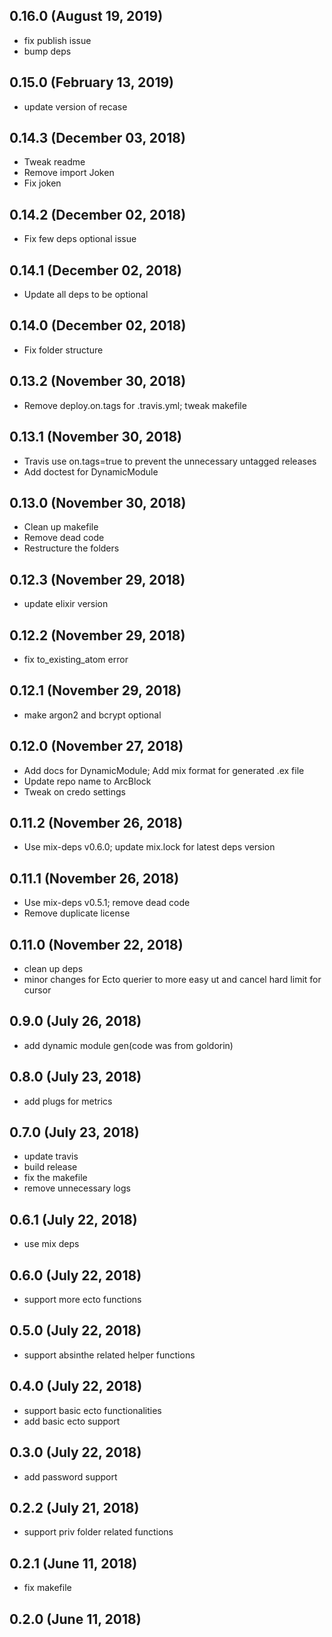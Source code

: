 ## 0.16.0 (August 19, 2019)
  - fix publish issue
  - bump deps

## 0.15.0 (February 13, 2019)
  - update version of recase

## 0.14.3 (December 03, 2018)
  - Tweak readme
  - Remove import Joken
  - Fix joken

## 0.14.2 (December 02, 2018)
  - Fix few deps optional issue

## 0.14.1 (December 02, 2018)
  - Update all deps to be optional

## 0.14.0 (December 02, 2018)
  - Fix folder structure

## 0.13.2 (November 30, 2018)
  - Remove deploy.on.tags for .travis.yml; tweak makefile

## 0.13.1 (November 30, 2018)
  - Travis use on.tags=true to prevent the unnecessary untagged releases
  - Add doctest for DynamicModule

## 0.13.0 (November 30, 2018)
  - Clean up makefile
  - Remove dead code
  - Restructure the folders

## 0.12.3 (November 29, 2018)
  - update elixir version

## 0.12.2 (November 29, 2018)
  - fix to_existing_atom error

## 0.12.1 (November 29, 2018)
  - make argon2 and bcrypt optional

## 0.12.0 (November 27, 2018)
  - Add docs for DynamicModule; Add mix format for generated .ex file
  - Update repo name to ArcBlock
  - Tweak on credo settings

## 0.11.2 (November 26, 2018)
  - Use mix-deps v0.6.0; update mix.lock for latest deps version

## 0.11.1 (November 26, 2018)
  - Use mix-deps v0.5.1; remove dead code
  - Remove duplicate license

## 0.11.0 (November 22, 2018)
  - clean up deps
  - minor changes for Ecto querier to more easy ut and cancel hard limit for cursor

## 0.9.0 (July 26, 2018)
  - add dynamic module gen(code was from goldorin)

## 0.8.0 (July 23, 2018)
  - add plugs for metrics

## 0.7.0 (July 23, 2018)
  - update travis
  - build release
  - fix the makefile
  - remove unnecessary logs

## 0.6.1 (July 22, 2018)
  - use mix deps

## 0.6.0 (July 22, 2018)
  - support more ecto functions

## 0.5.0 (July 22, 2018)
  - support absinthe related helper functions

## 0.4.0 (July 22, 2018)
  - support basic ecto functionalities
  - add basic ecto support

## 0.3.0 (July 22, 2018)
  - add password support

## 0.2.2 (July 21, 2018)
  - support priv folder related functions

## 0.2.1 (June 11, 2018)
  - fix makefile

## 0.2.0 (June 11, 2018)
